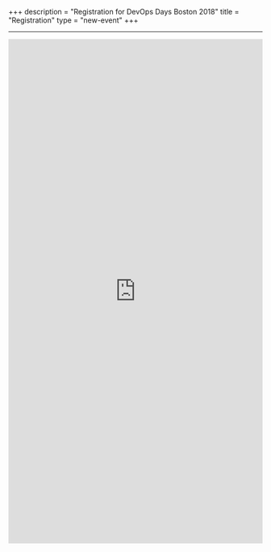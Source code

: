 +++
description = "Registration for DevOps Days Boston 2018"
title = "Registration"
type = "new-event"
+++
<p>
<div class = "row">
  <hr>
  <div class = "col-md-12 center-block">
    <iframe src="https://www.eventbrite.com/e/devopsdays-boston-2018-tickets-44312573099" frameborder="0" height="1000" width="100%" vspace="0" hspace="0" marginheight="5" marginwidth="5" scrolling="auto" allowtransparency="true">
    </iframe>
  </div>
  </hr>
</div>
</p>